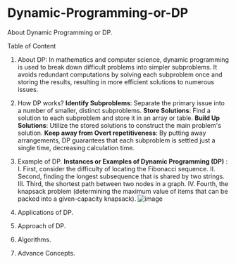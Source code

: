 # Dynamic-Programming-or-DP
About Dynamic Programming or DP.

Table of Content

1.	About DP: In mathematics and computer science, dynamic programming is used to break down difficult problems into simpler subproblems. It avoids redundant computations by solving each subproblem once and storing the results, resulting in more efficient solutions to numerous issues.

2.	How DP works?
**Identify Subproblems**: Separate the primary issue into a number of smaller, distinct subproblems.
**Store Solutions**: Find a solution to each subproblem and store it in an array or table. 
**Build Up Solutions**: Utilize the stored solutions to construct the main problem's solution. 
**Keep away from Overt repetitiveness**: By putting away arrangements, DP guarantees that each subproblem is settled just a single time, decreasing calculation time.

5.	Example of DP.
**Instances or Examples  of Dynamic Programming (DP)** :
 I.	First, consider the difficulty of locating the Fibonacci sequence. 
II.	Second, finding the longest subsequence that is shared by two strings. 
III.	Third, the shortest path between two nodes in a graph.
IV.	Fourth, the knapsack problem (determining the maximum value of items that can be packed into a given-capacity knapsack).
![image](https://github.com/Peeyush-Pareek/Dynamic-Programming-or-DP/assets/114051459/a0c0802f-8fc1-4821-a792-68032f8bedec)



7.	Applications of DP.
8.	Approach of DP.
9.	Algorithms.
10.	Advance Concepts.
